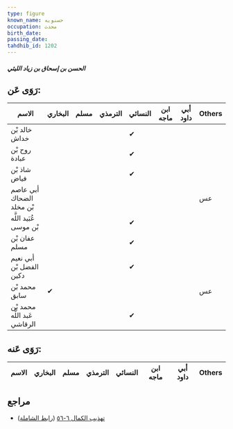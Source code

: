 ```yaml
---
type: figure
known_name: حسنويه
occupation: محدث
birth_date:
passing_date:
tahdhib_id: 1202
---
```

##### الحسن بن إسحاق بن زياد الليثي

## رَوَى عَن:
| الاسم                        | البخاري | مسلم | الترمذي | النسائي | ابن ماجه | أبي داود | Others |
| ---------------------------- | ------- | ---- | ------- | ------- | -------- | -------- | ------ |
| خالد بْن خداش                |         |      |         | ✔       |          |          |        |
| روح بْن عبادة                |         |      |         | ✔       |          |          |        |
| شاذ بْن فياض                 |         |      |         | ✔       |          |          |        |
| أبي عاصم الضحاك بْن مخلد     |         |      |         |         |          |          | عس     |
| عُبَيد اللَّه بْن موسى       |         |      |         | ✔       |          |          |        |
| عفان بْن مسلم                |         |      |         | ✔       |          |          |        |
| أبي نعيم الفضل بْن دكين      |         |      |         | ✔       |          |          |        |
| محمد بْن سابق                | ✔       |      |         |         |          |          | عس     |
| محمد بْن عَبد اللَّه الرقاشي |         |      |         | ✔       |          |          |        |
## رَوَى عَنه:
| الاسم | البخاري | مسلم | الترمذي | النسائي | ابن ماجه | أبي داود | Others |
| ----- | ------- | ---- | ------- | ------- | -------- | -------- | ------ |
## مراجع
- [تهذيب الكمال ٦-٥٦](obsidian://open?vault=Tahdhib-al-Kamal&file=Figures/١٢٠٢-الحسن%20بن%20إسحاق%20بن%20زياد%20الليثي) ([رابط الشاملة](https://shamela.ws/book/3722/2720))
